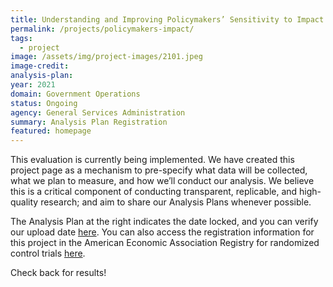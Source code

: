 ```yaml
---
title: Understanding and Improving Policymakers’ Sensitivity to Impact
permalink: /projects/policymakers-impact/
tags: 
  - project
image: /assets/img/project-images/2101.jpeg
image-credit:
analysis-plan: 
year: 2021
domain: Government Operations
status: Ongoing
agency: General Services Administration
summary: Analysis Plan Registration
featured: homepage
---
```


This evaluation is currently being implemented. We have created this project page as a mechanism to pre-specify what data will be collected, what we plan to measure, and how we’ll conduct our analysis. We believe this is a critical component of conducting transparent, replicable, and high-quality research; and aim to share our Analysis Plans whenever possible.

The Analysis Plan at the right indicates the date locked, and you can verify our upload date <a href="https://github.com/gsa-oes/office-of-evaluation-sciences/commits/master/assets/analysis/1902-analysis-plan.pdf">here</a>. You can also access the registration information for this project in the American Economic Association Registry for randomized control trials <a href="https://oes.gsa.gov/assets/files/Understanding%20and%20Improving%20Policymakers'%20Sensitivity%20to%20Program%20Impact2021-05-12.pdf">here</a>.

Check back for results!
